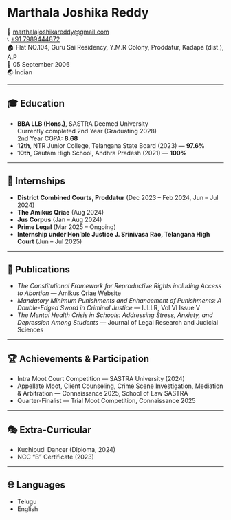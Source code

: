 # Marthala Joshika Reddy

📧 [marthalajoshikareddy@gmail.com](mailto:marthalajoshikareddy@gmail.com)  
📞 [+91 7989444872](tel:+917989444872)  
🏠 Flat NO.104, Guru Sai Residency, Y.M.R Colony, Proddatur, Kadapa (dist.), A.P  
📅 05 September 2006  
🌏 Indian  

---

## 🎓 Education
- **BBA LLB (Hons.)**, SASTRA Deemed University  
  Currently completed 2nd Year (Graduating 2028)  
  2nd Year CGPA: **8.68**
- **12th**, NTR Junior College, Telangana State Board (2023) — **97.6%**  
- **10th**, Gautam High School, Andhra Pradesh (2021) — **100%**

---

## 💼 Internships
- **District Combined Courts, Proddatur** (Dec 2023 – Feb 2024, Jun – Jul 2024)  
- **The Amikus Qriae** (Aug 2024)  
- **Jus Corpus** (Jan – Aug 2024)  
- **Prime Legal** (Mar 2025 – Ongoing)  
- **Internship under Hon’ble Justice J. Srinivasa Rao, Telangana High Court** (Jun – Jul 2025)

---

## 📝 Publications
- *The Constitutional Framework for Reproductive Rights including Access to Abortion* — Amikus Qriae Website  
- *Mandatory Minimum Punishments and Enhancement of Punishments: A Double-Edged Sword in Criminal Justice* — IJLLR, Vol VI Issue V  
- *The Mental Health Crisis in Schools: Addressing Stress, Anxiety, and Depression Among Students* — Journal of Legal Research and Judicial Sciences  

---

## 🏆 Achievements & Participation
- Intra Moot Court Competition — SASTRA University (2024)  
- Appellate Moot, Client Counseling, Crime Scene Investigation, Mediation & Arbitration — Connaissance 2025, School of Law SASTRA  
- Quarter-Finalist — Trial Moot Competition, Connaissance 2025  

---

## 🎭 Extra-Curricular
- Kuchipudi Dancer (Diploma, 2024)  
- NCC “B” Certificate (2023)  

---

## 🌐 Languages
- Telugu  
- English
